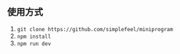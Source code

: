 ## 使用方式

1. `git clone https://github.com/simplefeel/miniprogram`
2. `npm install`
3. `npm run dev`
